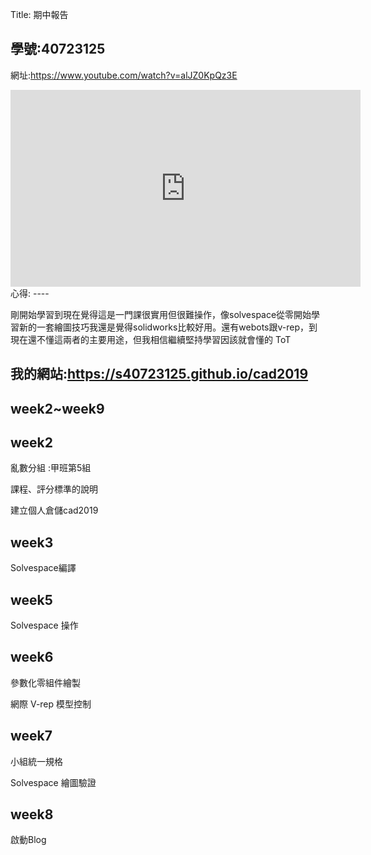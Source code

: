 Title: 期中報告

學號:40723125
----
網址:<a href ="https://www.youtube.com/watch?v=alJZ0KpQz3E">https://www.youtube.com/watch?v=alJZ0KpQz3E</a>

<iframe width="560" height="315" src="https://www.youtube.com/embed/alJZ0KpQz3E" frameborder="0" allow="accelerometer; autoplay; encrypted-media; gyroscope; picture-in-picture" allowfullscreen></iframe>
心得:
----

剛開始學習到現在覺得這是一門課很實用但很難操作，像solvespace從零開始學習新的一套繪圖技巧我還是覺得solidworks比較好用。還有webots跟v-rep，到現在還不懂這兩者的主要用途，但我相信繼續堅持學習因該就會懂的 ToT

我的網站:<a href ="s40723125">https://s40723125.github.io/cad2019</a>
----


week2~week9
----

week2
----

亂數分組 :甲班第5組

課程、評分標準的說明

建立個人倉儲cad2019

week3
----

Solvespace編譯

week5
----

Solvespace 操作

week6
----

參數化零組件繪製

網際 V-rep 模型控制

week7
----

小組統一規格

Solvespace 繪圖驗證

week8
----

啟動Blog



